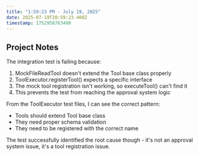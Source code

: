 ```yaml
---
title: "1:59:23 PM - July 19, 2025"
date: 2025-07-19T20:59:23.400Z
timestamp: 1752958763400
---
```


## Project Notes

The integration test is failing because:
1. MockFileReadTool doesn't extend the Tool base class properly
2. ToolExecutor.registerTool() expects a specific interface
3. The mock tool registration isn't working, so executeTool() can't find it
4. This prevents the test from reaching the approval system logic

From the ToolExecutor test files, I can see the correct pattern:
- Tools should extend Tool base class
- They need proper schema validation 
- They need to be registered with the correct name

The test successfully identified the root cause though - it's not an approval system issue, it's a tool registration issue.

